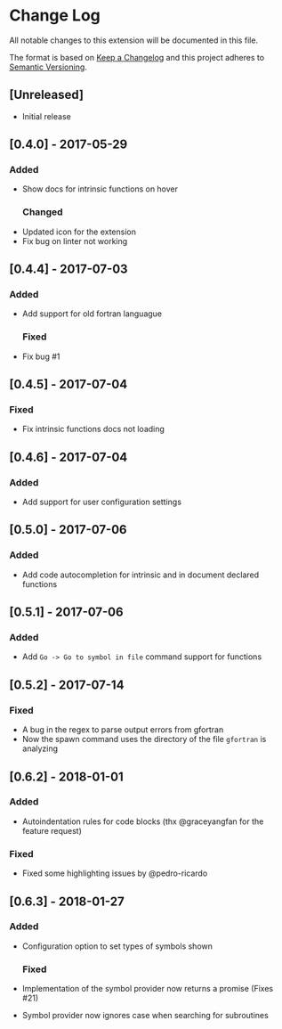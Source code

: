 # Change Log

All notable changes to this extension will be documented in this file.

The format is based on [Keep a Changelog](http://keepachangelog.com/)
and this project adheres to [Semantic Versioning](http://semver.org/).

## [Unreleased]

* Initial release

## [0.4.0] - 2017-05-29

### Added

* Show docs for intrinsic functions on hover
  ### Changed
* Updated icon for the extension
* Fix bug on linter not working

## [0.4.4] - 2017-07-03

### Added

* Add support for old fortran languague
  ### Fixed
* Fix bug #1

## [0.4.5] - 2017-07-04

### Fixed

* Fix intrinsic functions docs not loading

## [0.4.6] - 2017-07-04

### Added

* Add support for user configuration settings

## [0.5.0] - 2017-07-06

### Added

* Add code autocompletion for intrinsic and in document declared functions

## [0.5.1] - 2017-07-06

### Added

* Add `Go -> Go to symbol in file` command support for functions

## [0.5.2] - 2017-07-14

### Fixed

* A bug in the regex to parse output errors from gfortran
* Now the spawn command uses the directory of the file `gfortran` is analyzing

## [0.6.2] - 2018-01-01

### Added

* Autoindentation rules for code blocks (thx @graceyangfan for the feature request)

### Fixed

* Fixed some highlighting issues by @pedro-ricardo

## [0.6.3] - 2018-01-27

### Added

* Configuration option to set types of symbols shown

  ### Fixed

* Implementation of the symbol provider now returns a promise (Fixes #21)
* Symbol provider now ignores case when searching for subroutines
